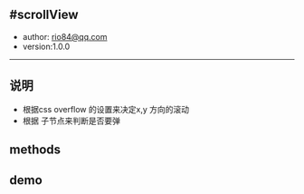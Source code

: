 ﻿#scrollView
----
* author: rio84@qq.com
* version:1.0.0

 --------

## 说明
* 根据css overflow 的设置来决定x,y 方向的滚动
* 根据<bounce /> 子节点来判断是否要弹


## methods

## demo

